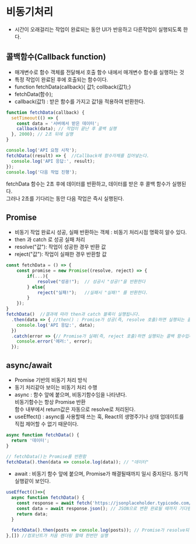 # 비동기처리

- 시간이 오래걸리는 작업이 완료되는 동안 UI가 반응하고 다른작업이 실행되도록 한다.

## 콜백함수(Callback function)
- 매개변수로 함수 객체를 전달해서 호출 함수 내에서 매개변수 함수를 실행하는 것
- 특정 작업이 완료된 후에 호출되는 함수이다.
- function fetchData(callback){ 값1; collback(값1);}
- fetchData(함수);
- callback(값1)  : 받은 함수를 가지고 값1을 적용하여 반환한다.

```js
function fetchData(callback) {
  setTimeout(() => {
    const data = '서버에서 받은 데이터';
    callback(data); // 작업이 끝난 후 콜백 실행
  }, 2000); // 2초 뒤에 실행
}

console.log('API 요청 시작');
fetchData((result) => {  //Callback에 함수자체를 집어넣는다.
  console.log('API 응답:', result);
});
console.log('다음 작업 진행');
```
fetchData 함수는 2초 후에 데이터를 반환하고, 데이터를 받은 후 콜백 함수가 실행된다.<br/>
그러나 2초를 기다리는 동안 다음 작업은 즉시 실행된다.

## Promise

- 비동기 작업 완료시 성공, 실패 반환하는 객체 : 비동기 처리시점 명확히 알수 있다.
- then 과 catch 로 성공 실패 처리
- resolve("값"): 작업이 성공한 경우 반환 값
- reject("값"): 작업이 실패한 경우 반환할 값
```js
const fetchData = () => {
    const promise = new Promise((resolve, reject) => { 
        if(...){
            resolve("성공!");  // 성공시 "성공!"을 반환한다
        } else{
            reject("실패!");   //실패시 "실패!" 를 반환한다.
        }
    });
}
fetchData()  //결과에 따라 then과 catch 블록이 실행됩니다.
  .then(data => { //then() : Promise가 성공(즉, resolve 호출)하면 실행되는 콜백 함수입니다. 콘솔에 응답 데이터('데이터 받아옴')를 출력합니다.
    console.log('API 응답:', data); 
  })
  .catch(error => {// Promise가 실패(즉, reject 호출)하면 실행되는 콜백 함수입니다. 여기서는 에러 메시지를 콘솔에 출력합니다.
    console.error('에러:', error);
  });
```

## async/await

- Promise 기반의 비동기 처리 방식
- 동기 처리같아 보이는 비동기 처리 수행
- async : 함수 앞에 붙으며, 비동기함수임을 나타낸다.<br/>
비동기함수는 항상 Promise 반환 <br/>
함수 내부에서 return값은 자동으로 resolve로 처리된다.
- useEffect() : async를 사용할때 쓰는 훅, React의 생명주기나 상태 업데이트를 직접 제어할 수 없기 때문이다.
```js
async function fetchData() {
  return '데이터';
}

// fetchData()는 Promise를 반환함
fetchData().then(data => console.log(data)); // "데이터"
```
- await : 비동기 함수 앞에 붙으며, Promise가 해결될때까지 일시 중지된다. 동기적 실행같이 보인다.
```js
useEffect(()=>{
  async function fetchData() {
    const response = await fetch('https://jsonplaceholder.typicode.com/posts'); // 데이터를 기다림
    const data = await response.json(); // JSON으로 변환 완료될 때까지 기다림
    return data;
  }

  fetchData().then(posts => console.log(posts)); // Promise가 resolve되면 posts 출력
},[]) //컴포넌트가 처음 렌더링 할때 한번만 실행
```

